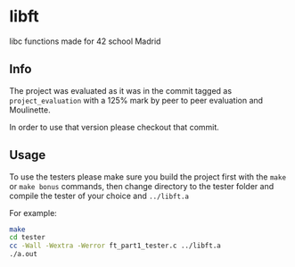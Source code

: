 # libft

libc functions made for 42 school Madrid

## Info

The project was evaluated as it was in the commit tagged as ```project_evaluation``` with a 125% mark by peer to peer evaluation and Moulinette.

In order to use that version please checkout that commit.

## Usage

To use the testers please make sure you build the project first with the ```make``` or ```make bonus``` commands, then change directory to the tester folder and compile the tester of your choice and ```../libft.a```

For example:
```bash
make
cd tester
cc -Wall -Wextra -Werror ft_part1_tester.c ../libft.a
./a.out
```
